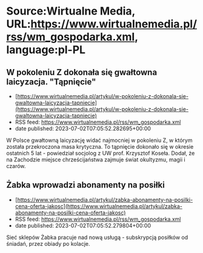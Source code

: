 # Source:Wirtualne Media, URL:https://www.wirtualnemedia.pl/rss/wm_gospodarka.xml, language:pl-PL

## W pokoleniu Z dokonała się gwałtowna laicyzacja. "Tąpnięcie"
 - [https://www.wirtualnemedia.pl/artykul/w-pokoleniu-z-dokonala-sie-gwaltowna-laicyzacja-tapniecie](https://www.wirtualnemedia.pl/artykul/w-pokoleniu-z-dokonala-sie-gwaltowna-laicyzacja-tapniecie)
 - RSS feed: https://www.wirtualnemedia.pl/rss/wm_gospodarka.xml
 - date published: 2023-07-02T07:05:52.282695+00:00

W Polsce gwałtowną laicyzację widać najmocniej w pokoleniu Z, w którym została przekroczona masa krytyczna. To tąpnięcie dokonało się w okresie ostatnich 5 lat - powiedział socjolog z UW prof. Krzysztof Koseła. Dodał, że na Zachodzie miejsce chrześcijaństwa zajmuje świat okultyzmu, magii i czarów.

## Żabka wprowadzi abonamenty na posiłki
 - [https://www.wirtualnemedia.pl/artykul/zabka-abonamenty-na-posilki-cena-oferta-jakosc](https://www.wirtualnemedia.pl/artykul/zabka-abonamenty-na-posilki-cena-oferta-jakosc)
 - RSS feed: https://www.wirtualnemedia.pl/rss/wm_gospodarka.xml
 - date published: 2023-07-02T07:05:52.279804+00:00

Sieć sklepów Żabka pracuje nad nową usługą - subskrypcją posiłków od śniadań, przez obiady po kolacje.


